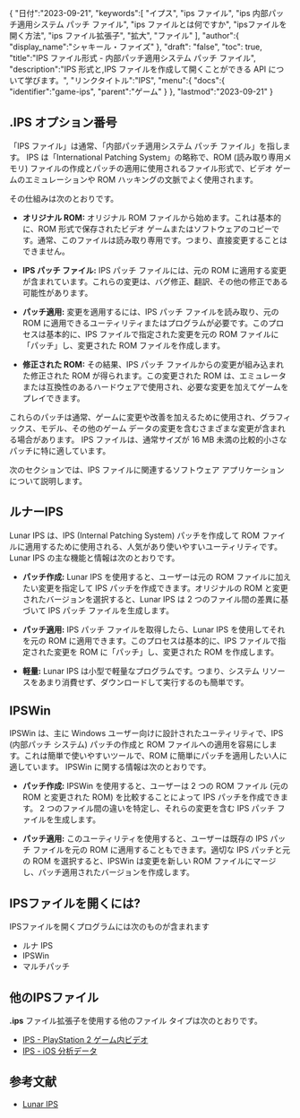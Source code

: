 {
"日付":"2023-09-21",
   "keywords":[
"イプス",
"ips ファイル",
"ips 内部パッチ適用システム パッチ ファイル",
"ips ファイルとは何ですか",
"ipsファイルを開く方法",
"ips ファイル拡張子",
"拡大",
"ファイル"
],
   "author":{
"display_name":"シャキール・ファイズ"
},
"draft": "false",
"toc": true,
"title":"IPS ファイル形式 - 内部パッチ適用システム パッチ ファイル",
   "description":"IPS 形式と,IPS ファイルを作成して開くことができる API について学びます。",
"リンクタイトル":"IPS",
   "menu":{
      "docs":{
         "identifier":"game-ips",
"parent":"ゲーム"
}
},
"lastmod":"2023-09-21"
}

## .IPS オプション番号

「IPS ファイル」は通常、「内部パッチ適用システム パッチ ファイル」を指します。 IPS は「International Patching System」の略称で、ROM (読み取り専用メモリ) ファイルの作成とパッチの適用に使用されるファイル形式で、ビデオ ゲームのエミュレーションや ROM ハッキングの文脈でよく使用されます。

その仕組みは次のとおりです。

- **オリジナル ROM:** オリジナル ROM ファイルから始めます。これは基本的に、ROM 形式で保存されたビデオ ゲームまたはソフトウェアのコピーです。通常、このファイルは読み取り専用です。つまり、直接変更することはできません。

- **IPS パッチ ファイル:** IPS パッチ ファイルには、元の ROM に適用する変更が含まれています。これらの変更は、バグ修正、翻訳、その他の修正である可能性があります。

- **パッチ適用:** 変更を適用するには、IPS パッチ ファイルを読み取り、元の ROM に適用できるユーティリティまたはプログラムが必要です。このプロセスは基本的に、IPS ファイルで指定された変更を元の ROM ファイルに「パッチ」し、変更された ROM ファイルを作成します。

- **修正された ROM:** その結果、IPS パッチ ファイルからの変更が組み込まれた修正された ROM が得られます。この変更された ROM は、エミュレータまたは互換性のあるハードウェアで使用され、必要な変更を加えてゲームをプレイできます。

これらのパッチは通常、ゲームに変更や改善を加えるために使用され、グラフィックス、モデル、その他のゲーム データの変更を含むさまざまな変更が含まれる場合があります。 IPS ファイルは、通常サイズが 16 MB 未満の比較的小さなパッチに特に適しています。

次のセクションでは、IPS ファイルに関連するソフトウェア アプリケーションについて説明します。

## ルナーIPS

Lunar IPS は、IPS (Internal Patching System) パッチを作成して ROM ファイルに適用するために使用される、人気があり使いやすいユーティリティです。 Lunar IPS の主な機能と情報は次のとおりです。

- **パッチ作成:** Lunar IPS を使用すると、ユーザーは元の ROM ファイルに加えたい変更を指定して IPS パッチを作成できます。オリジナルの ROM と変更されたバージョンを選択すると、Lunar IPS は 2 つのファイル間の差異に基づいて IPS パッチ ファイルを生成します。

- **パッチ適用:** IPS パッチ ファイルを取得したら、Lunar IPS を使用してそれを元の ROM に適用できます。このプロセスは基本的に、IPS ファイルで指定された変更を ROM に「パッチ」し、変更された ROM を作成します。

- **軽量:** Lunar IPS は小型で軽量なプログラムです。つまり、システム リソースをあまり消費せず、ダウンロードして実行するのも簡単です。

## IPSWin

IPSWin は、主に Windows ユーザー向けに設計されたユーティリティで、IPS (内部パッチ システム) パッチの作成と ROM ファイルへの適用を容易にします。これは簡単で使いやすいツールで、ROM に簡単にパッチを適用したい人に適しています。 IPSWin に関する情報は次のとおりです。

- **パッチ作成:** IPSWin を使用すると、ユーザーは 2 つの ROM ファイル (元の ROM と変更された ROM) を比較することによって IPS パッチを作成できます。 2 つのファイル間の違いを特定し、それらの変更を含む IPS パッチ ファイルを生成します。

- **パッチ適用:** このユーティリティを使用すると、ユーザーは既存の IPS パッチ ファイルを元の ROM に適用することもできます。適切な IPS パッチと元の ROM を選択すると、IPSWin は変更を新しい ROM ファイルにマージし、パッチ適用されたバージョンを作成します。

## IPSファイルを開くには?

IPSファイルを開くプログラムには次のものが含まれます

- ルナ IPS
- IPSWin
- マルチパッチ

## 他のIPSファイル

**.ips** ファイル拡張子を使用する他のファイル タイプは次のとおりです。

- [IPS - PlayStation 2 ゲーム内ビデオ](/ja/game/ips-ps2/)
- [IPS - iOS 分析データ](/ja/misc/ips/)

## 参考文献
* [Lunar IPS](https://www.romhacking.net/utilities/240/)
